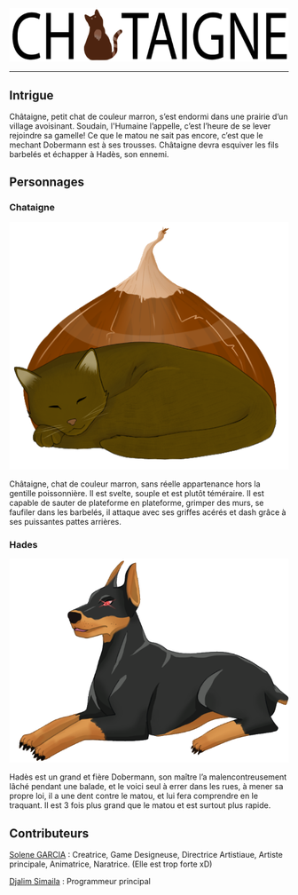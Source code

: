 ![titre](Image/Chataigne_titre.png)
___
## Intrigue

Châtaigne, petit chat de couleur marron, s’est endormi dans une prairie d’un village avoisinant. 
Soudain, l'Humaine l’appelle, c’est l’heure de se lever rejoindre sa gamelle!
Ce que le matou ne sait pas encore, c’est que le mechant Dobermann est à ses trousses.
Châtaigne devra esquiver les fils barbelés et échapper à Hadès, son ennemi.

## Personnages

### Chataigne
![titre](Image/Chataigne.png)

Châtaigne, chat de couleur marron, sans réelle appartenance hors la gentille poissonnière. 
Il est svelte, souple et est plutôt téméraire.
Il est capable de sauter de plateforme en plateforme, grimper des murs, se faufiler dans les barbelés, il attaque avec ses griffes acérés et dash grâce à ses puissantes pattes arrières.


### Hades
![titre](Image/Hades.png)

Hadès est un grand et fière Dobermann, son maître l’a malencontreusement lâché pendant une balade, et le voici seul à errer dans les rues, à mener sa propre loi, il a une dent contre le matou, et lui fera comprendre en le traquant.
Il est 3 fois plus grand que le matou et est surtout plus rapide.

## Contributeurs

[Solene GARCIA](https://github.com/SoleneGARCIA) : Creatrice, Game Designeuse, Directrice Artistiaue, Artiste principale, Animatrice, Naratrice. (Elle est trop forte xD)


[Djalim Simaila](https://github.com/DjalimSimaila) : Programmeur principal
